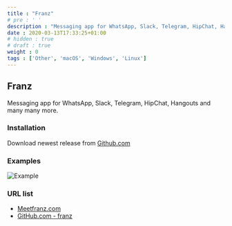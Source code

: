 ```yaml
---
title : "Franz"
# pre : ' '
description : "Messaging app for WhatsApp, Slack, Telegram, HipChat, Hangouts and many many more."
date : 2020-03-13T17:33:25+01:00
# hidden : true
# draft : true
weight : 0
tags : ['Other', 'macOS', 'Windows', 'Linux']
---
```


## Franz

Messaging app for WhatsApp, Slack, Telegram, HipChat, Hangouts and many many more.

### Installation

Download newest release from [Github.com](https://github.com/meetfranz/franz/releases)

### Examples

![Example](images/example.png)

### URL list

* [Meetfranz.com](https://meetfranz.com/)
* [GitHub.com - franz](https://github.com/meetfranz/franz)

